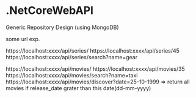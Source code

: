 # .NetCoreWebAPI

Generic Repository Design (using MongoDB)

some url exp.

https://localhost:xxxx/api/series/
https://localhost:xxxx/api/series/45
https://localhost:xxxx/api/series/search?name=gear

https://localhost:xxxx/api/movies/
https://localhost:xxxx/api/movies/35
https://localhost:xxxx/api/movies/search?name=taxi
https://localhost:xxxx/api/movies/discover?date=25-10-1999  => return all movies if release_date grater than this date(dd-mm-yyyy)

